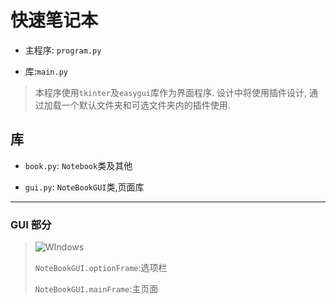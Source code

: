 # 快速笔记本

- 主程序: `program.py`

- 库:`main.py`

> 本程序使用`tkinter`及`easygui`库作为界面程序. 设计中将使用插件设计, 通过加载一个默认文件夹和可选文件夹内的插件使用.

## 库

- `book.py`: `Notebook`类及其他

- `gui.py`: `NoteBookGUI`类,页面库

---

### GUI 部分
>
>![WIndows](./python_yM1eQqbp6W.png)
>
>`NoteBookGUI.optionFrame`:选项栏
>
>`NoteBookGUI.mainFrame`:主页面
